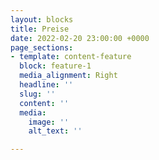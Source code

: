 ```yaml
---
layout: blocks
title: Preise
date: 2022-02-20 23:00:00 +0000
page_sections:
- template: content-feature
  block: feature-1
  media_alignment: Right
  headline: ''
  slug: ''
  content: ''
  media:
    image: ''
    alt_text: ''

---
```

